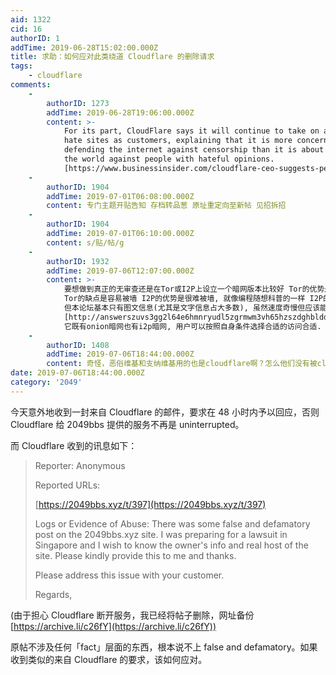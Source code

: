 ```yaml
---
aid: 1322
cid: 16
authorID: 1
addTime: 2019-06-28T15:02:00.000Z
title: 求助：如何应对此类绕道 Cloudflare 的删除请求
tags:
    - cloudflare
comments:
    -
        authorID: 1273
        addTime: 2019-06-28T19:06:00.000Z
        content: >-
            For its part, CloudFlare says it will continue to take on alleged
            hate sites as customers, explaining that it is more concerned with
            defending the internet against censorship than it is about defending
            the world against people with hateful opinions.
            [https://www.businessinsider.com/cloudflare-ceo-suggests-people-who-report-online-abuse-use-fake-names-2017-5](https://www.businessinsider.com/cloudflare-ceo-suggests-people-who-report-online-abuse-use-fake-names-2017-5)
    -
        authorID: 1904
        addTime: 2019-07-01T06:08:00.000Z
        content: 专门主题开贴告知 存档转品葱 原址重定向至新帖 见招拆招
    -
        authorID: 1904
        addTime: 2019-07-01T06:10:00.000Z
        content: s/贴/帖/g
    -
        authorID: 1932
        addTime: 2019-07-06T12:07:00.000Z
        content: >-
            要想做到真正的无审查还是在Tor或I2P上设立一个暗网版本比较好 Tor的优势是梯子给力的前提下速度快, 看youtube都没问题
            Tor的缺点是容易被墙 I2P的优势是很难被墙, 就像编程随想科普的一样 I2P的缺点是速度很慢,
            但本论坛基本只有图文信息(尤其是文字信息占大多数), 虽然速度奇慢但应该能加载成功. 典型的例子是:
            [http://answerszuvs3gg2l64e6hmnryudl5zgrmwm3vh65hzszdghblddvfiqd.onion/](http://answerszuvs3gg2l64e6hmnryudl5zgrmwm3vh65hzszdghblddvfiqd.onion/)
            它既有onion暗网也有i2p暗网, 用户可以按照自身条件选择合适的访问合适.
    -
        authorID: 1408
        addTime: 2019-07-06T18:44:00.000Z
        content: 奇怪，恶俗维基和支纳维基用的也是cloudflare啊？怎么他们没有被cloudflare发邮件警告⚠？
date: 2019-07-06T18:44:00.000Z
category: '2049'
---
```


今天意外地收到一封来自 Cloudflare 的邮件，要求在 48 小时内予以回应，否则 Cloudflare 给 2049bbs 提供的服务不再是 uninterrupted。

而 Cloudflare 收到的讯息如下：

> Reporter: Anonymous
> 
> Reported URLs:
> 
> [https://2049bbs.xyz/t/397](https://2049bbs.xyz/t/397)
> 
> Logs or Evidence of Abuse: There was some false and defamatory post on the 2049bbs.xyz site. I was preparing for a lawsuit in Singapore and I wish to know the owner's info and real host of the site. Please kindly provide this to me and thanks.
> 
> Please address this issue with your customer.
> 
> Regards,

(由于担心 Cloudflare 断开服务，我已经将帖子删除，网址备份 [https://archive.li/c26fY](https://archive.li/c26fY))

原帖不涉及任何「fact」层面的东西，根本说不上 false and defamatory。如果收到类似的来自 Cloudflare 的要求，该如何应对。
